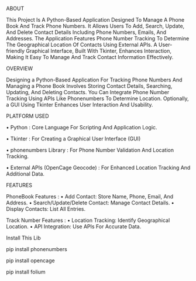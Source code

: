 ABOUT

This Project Is A Python-Based Application Designed To Manage A Phone Book And Track Phone Numbers. It Allows Users To Add, Search, Update, And Delete Contact Details Including Phone Numbers, Emails, And Addresses. The Application Features Phone Number Tracking To Determine The Geographical Location Of Contacts Using External APIs. A User-friendly Graphical Interface, Built With Tkinter, Enhances Interaction, Making It Easy To Manage And Track Contact Information Effectively.


OVERVIEW

Designing a Python-Based Application For Tracking Phone Numbers And Managing a Phone Book Involves Storing Contact Details, Searching, Updating, And Deleting Contacts. You Can Integrate Phone Number Tracking Using APIs Like Phonenumbers To Determine Location. Optionally, a GUI Using Tkinter Enhances User Interaction And Usability.


PLATFORM USED

• Python : Core Language For Scripting And Application Logic.

• Tkinter : For Creating a Graphical User Interface (GUI)

• phonenumbers Library : For Phone Number Validation And Location Tracking.

• External APIs (OpenCage Geocode) : For Enhanced Location Tracking And Additional Data.


FEATURES

PhoneBook Features :
• Add Contact: Store Name, Phone, Email, And Address.
• Search/Update/Delete Contact: Manage Contact Details.
• Display Contacts: List All Entries.

Track Number Features :
• Location Tracking: Identify Geographical Location.
• API Integration: Use APIs For Accurate Data.


Install This Lib

pip install phonenumbers

pip install opencage

pip install folium

